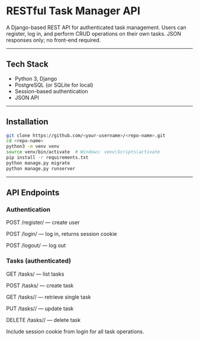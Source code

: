 # RESTful Task Manager API

A Django-based REST API for authenticated task management. Users can register, log in, and perform CRUD operations on their own tasks. JSON responses only; no front-end required.

---

## Tech Stack

- Python 3, Django
- PostgreSQL (or SQLite for local)
- Session-based authentication
- JSON API

---

## Installation

```bash
git clone https://github.com/<your-username>/<repo-name>.git
cd <repo-name>
python3 -m venv venv
source venv/bin/activate  # Windows: venv\Scripts\activate
pip install -r requirements.txt
python manage.py migrate
python manage.py runserver
```
----------------
## API Endpoints

### Authentication

POST /register/ — create user

POST /login/ — log in, returns session cookie

POST /logout/ — log out

### Tasks (authenticated)

GET /tasks/ — list tasks

POST /tasks/ — create task

GET /tasks/<id>/ — retrieve single task

PUT /tasks/<id>/ — update task

DELETE /tasks/<id>/ — delete task

Include session cookie from login for all task operations.
